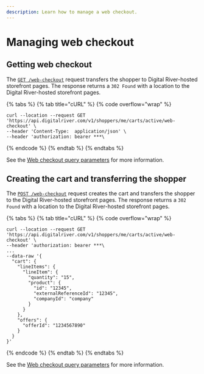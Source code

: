 ```yaml
---
description: Learn how to manage a web checkout.
---
```


# Managing web checkout

## Getting web checkout

The [`GET /web-checkout`](https://www.digitalriver.com/docs/commerce-shopper-api/#tag/Web-Checkout/paths/\~1v1\~1shoppers\~1me\~1carts\~1active\~1web-checkout/get) request transfers the shopper to Digital River-hosted storefront pages. The response returns a `302 Found` with a location to the Digital River-hosted storefront pages.

{% tabs %}
{% tab title="cURL" %}
{% code overflow="wrap" %}
```
curl --location --request GET 'https://api.digitalriver.com/v1/shoppers/me/carts/active/web-checkout' \
--header 'Content-Type:  application/json' \
--header 'authorization: bearer ***\
```
{% endcode %}
{% endtab %}
{% endtabs %}

See the [Web checkout query parameters](../../general-resources/shopper-apis-reference/web-checkout.md#web-checkout-query-parameters) for more information.

## Creating the cart and transferring the shopper

The [`POST /web-checkout`](https://www.digitalriver.com/docs/commerce-shopper-api/#tag/Web-Checkout/paths/\~1v1\~1shoppers\~1me\~1carts\~1active\~1web-checkout/post) request creates the cart and transfers the shopper to the Digital River-hosted storefront pages. The response returns a `302 Found` with a location to the Digital River-hosted storefront pages.

{% tabs %}
{% tab title="cURL" %}
{% code overflow="wrap" %}
```
curl --location --request GET 'https://api.digitalriver.com/v1/shoppers/me/carts/active/web-checkout' \
--header 'authorization: bearer ***\
...
--data-raw '{
  "cart": {
    "lineItems": {
      "lineItem": {
        "quantity": "15",
        "product": {
          "id": "12345",
          "externalReferenceId": "12345",
          "companyId": "company"
        }
      }
    },
    "offers": {
      "offerId": "1234567890"
    }
  }
}'
```
{% endcode %}
{% endtab %}
{% endtabs %}

See the [Web checkout query parameters](../../general-resources/shopper-apis-reference/web-checkout.md#web-checkout-query-parameters) for more information.
